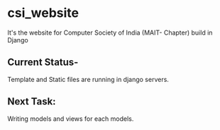 # csi_website
It's the website for Computer Society of India (MAIT- Chapter) build in Django
## Current Status- 
Template and Static files are running in django servers.
## Next Task: 
Writing models and views for each models.
